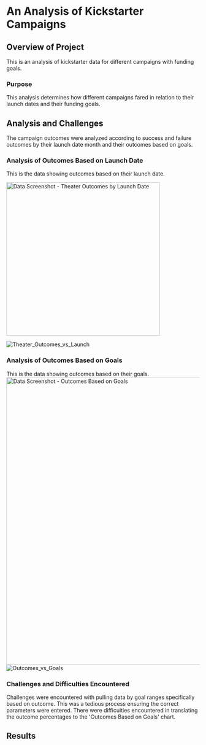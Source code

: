 # An Analysis of Kickstarter Campaigns
## Overview of Project
This is an analysis of kickstarter data for different campaigns with funding goals.
### Purpose
This analysis determines how different campaigns fared in relation to their launch dates and their funding goals.
## Analysis and Challenges
The campaign outcomes were analyzed according to success and failure outcomes by their launch date month and their outcomes based on goals.
### Analysis of Outcomes Based on Launch Date
This is the data showing outcomes based on their launch date.

<img width="400" alt="Data Screenshot - Theater Outcomes by Launch Date" src="https://user-images.githubusercontent.com/96451672/148578158-645d7024-ff3a-4ea2-b41a-4bbfd2df59f1.png">

![Theater_Outcomes_vs_Launch](https://user-images.githubusercontent.com/96451672/148579724-aa41d2d3-eae9-464c-afc9-229cea5b3b0d.png)

### Analysis of Outcomes Based on Goals
This is the data showing outcomes based on their goals.
<img width="750" alt="Data Screenshot - Outcomes Based on Goals" src="https://user-images.githubusercontent.com/96451672/148579471-587dbf2b-07ac-4f07-b9f7-2cc42ac0acee.png">
![Outcomes_vs_Goals](https://user-images.githubusercontent.com/96451672/148579821-a3fa735a-8605-4eb7-a254-3dbba666a2df.png)

### Challenges and Difficulties Encountered
Challenges were encountered with pulling data by goal ranges specifically based on outcome. This was a tedious process ensuring the correct parameters were entered. There were difficulties encountered in translating the outcome percentages to the 'Outcomes Based on Goals' chart.
## Results
